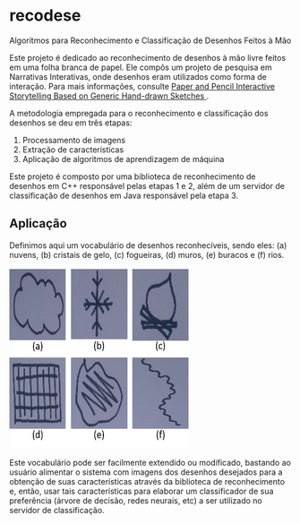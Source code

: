 # recodese
Algoritmos para Reconhecimento e Classificação de Desenhos Feitos à Mão

Este projeto é dedicado ao reconhecimento de desenhos à mão livre feitos em uma folha branca de papel. Ele compôs um projeto de pesquisa em Narrativas Interativas, onde desenhos eram utilizados como forma de interação. Para mais informações, consulte [Paper and Pencil Interactive Storytelling
Based on Generic Hand-drawn Sketches
](http://www.sbgames.org/sbgames2017/papers/ComputacaoShort/174585.pdf).

A metodologia empregada para o reconhecimento e classificação dos desenhos se deu em três etapas:
1) Processamento de imagens
2) Extração de características
3) Aplicação de algoritmos de aprendizagem de máquina

Este projeto é composto por uma biblioteca de reconhecimento de desenhos em C++ responsável pelas etapas 1 e 2, além de um servidor de classificação de desenhos em Java responsável pela etapa 3.

## Aplicação

Definimos aqui um vocabulário de desenhos reconhecíveis, sendo eles: (a) nuvens, (b) cristais de gelo, (c) fogueiras, (d) muros, (e) buracos e (f) rios. 
<br><br>
<img src="https://github.com/thiago-franco/recodese/blob/master/Imagem9.png" width="320" height="320"/>

Este vocabulário pode ser facilmente extendido ou modificado, bastando ao usuário alimentar o sistema com imagens dos desenhos desejados para a obtenção de suas características através da biblioteca de reconhecimento e, então, usar tais características para elaborar um classificador de sua preferência (árvore de decisão, redes neurais, etc) a ser utilizado no servidor de classificação.
